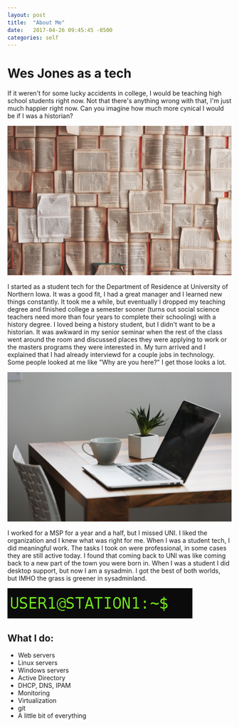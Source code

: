 ```yaml
---
layout: post
title:  "About Me"
date:   2017-04-26 09:45:45 -0500
categories: self
---
```


# Wes Jones as a tech

If it weren't for some lucky accidents in college, I would be teaching high school students right now. Not that there's anything wrong with that, I'm just much happier right now. Can you imagine how much more cynical I would be if I was a historian?

![pic1]

I started as a student tech for the Department of Residence at University of Northern Iowa. It was a good fit, I had a great manager and I learned new things constantly. It took me a while, but eventually I dropped my teaching degree and finished college a semester sooner (turns out social science teachers need more than four years to complete their schooling) with a history degree. I loved being a history student, but I didn't want to be a historian. It was awkward in my senior seminar when the rest of the class went around the room and discussed places they were applying to work or the masters programs they were interested in. My turn arrived and I explained that I had already interviewd for a couple jobs in technology. Some people looked at me like "Why are you here?" I get those looks a lot. 

![pic2]

I worked for a MSP for a year and a half, but I missed UNI. I liked the organization and I knew what was right for me. When I was a student tech, I did meaningful work. The tasks I took on were professional, in some cases they are still active today. I found that coming back to UNI was like coming back to a new part of the town you were born in. When I was a student I did desktop support, but now I am a sysadmin. I got the best of both worlds, but IMHO the grass is greener in sysadminland. 

![pic3]

## What I do:

* Web servers
* Linux servers
* Windows servers
* Active Directory
* DHCP, DNS, IPAM
* Monitoring
* Virtualization
* git
* A little bit of everything


[pic1]:/_media/books.jpg
[pic2]:/_media/laptop.jpg
[pic3]:/_media/shellprompt.gif
